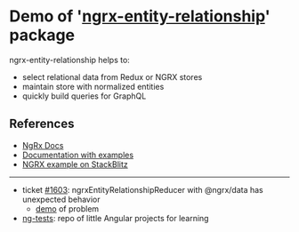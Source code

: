 # Demo of '[ngrx-entity-relationship](https://www.npmjs.com/package/ngrx-entity-relationship)' package

ngrx-entity-relationship helps to:

- select relational data from Redux or NGRX stores
- maintain store with normalized entities
- quickly build queries for GraphQL

## References

- [NgRx Docs](https://ngrx.io/docs)
- [Documentation with examples](https://ngrx-entity-relationship.sudo.eu)
- [NGRX example on StackBlitz](https://stackblitz.com/github/satanTime/ngrx-entity-relationship-angular?file=src/app/app.component.ts)

---

- ticket [#1603](https://github.com/satanTime/ngrx-entity-relationship/issues/1603): ngrxEntityRelationshipReducer with @ngrx/data has unexpected behavior
  - [demo](https://stackblitz.com/edit/angular-ivy-4yupj1) of problem
- [ng-tests](https://github.com/duxnp/ng-tests): repo of little Angular projects for learning
